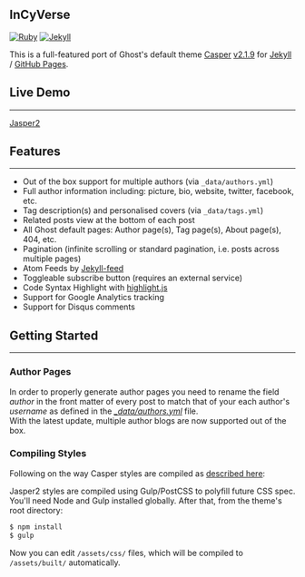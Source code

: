 ## InCyVerse

[![Ruby](https://img.shields.io/badge/ruby-3.3.0-blue.svg?style=flat)]()
[![Jekyll](https://img.shields.io/badge/jekyll-4.4.3-blue.svg?style=flat)]()

This is a full-featured port of Ghost's default theme [Casper](https://github.com/tryghost/casper)
[v2.1.9](https://github.com/TryGhost/Casper/releases/tag/2.1.9)
for [Jekyll](https://jekyllrb.com/) / [GitHub Pages](https://pages.github.com/).

## Live Demo

___

[Jasper2](https://jekyllt.github.io/jasper2)

## Features

___

* Out of the box support for multiple authors (via `_data/authors.yml`)
* Full author information including: picture, bio, website, twitter, facebook, etc.
* Tag description(s) and personalised covers (via `_data/tags.yml`)
* Related posts view at the bottom of each post
* All Ghost default pages: Author page(s), Tag page(s), About page(s), 404, etc.
* Pagination (infinite scrolling or standard pagination, i.e. posts across multiple pages)
* Atom Feeds by [Jekyll-feed](https://github.com/jekyll/jekyll-feed)
* Toggleable subscribe button (requires an external service)
* Code Syntax Highlight with [highlight.js](https://highlightjs.org)
* Support for Google Analytics tracking
* Support for Disqus comments

## Getting Started

___

### Author Pages

In order to properly generate author pages you need to rename the field *author* in the front matter of every post
to match that of your each author's *username* as defined in the *[_data/authors.yml](_data/authors.yml)* file.  
With the latest update, multiple author blogs are now supported out of the box.

### Compiling Styles

Following on the way Casper styles are compiled as [described here](https://github.com/tryghost/casper#development):

Jasper2 styles are compiled using Gulp/PostCSS to polyfill future CSS spec. You'll need Node and Gulp installed globally.
After that, from the theme's root directory:

```bash
$ npm install
$ gulp
```

Now you can edit `/assets/css/` files, which will be compiled to `/assets/built/` automatically.
